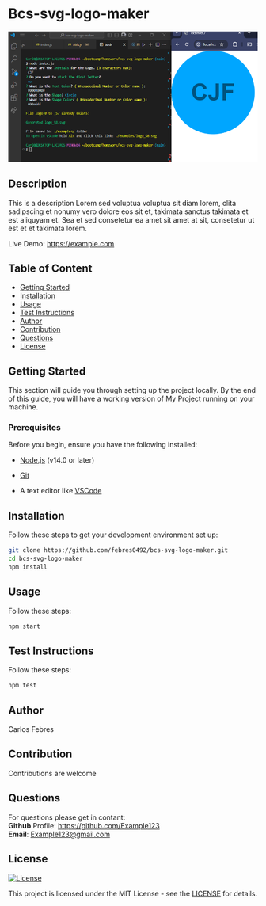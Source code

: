 # Bcs-svg-logo-maker

![screenshot](screenshot.png)

## Description

This is a description
Lorem sed voluptua voluptua sit diam lorem, clita sadipscing et nonumy vero dolore eos sit et, takimata sanctus takimata et est aliquyam et. Sea et sed consetetur ea amet sit amet at sit, consetetur ut est et et takimata lorem.

Live Demo: https://example.com


## Table of Content
- [Getting Started](#getting-started)
- [Installation](#installation)
- [Usage](#usage)
- [Test Instructions](#test-instructions)
- [Author](#author)
- [Contribution](#contribution)
- [Questions](#questions)
- [License](#license)



## Getting Started

This section will guide you through setting up the project locally. By the end of this guide, you will have a working version of My Project running on your machine.

### Prerequisites

Before you begin, ensure you have the following installed:

- [Node.js](https://nodejs.org/) (v14.0 or later)

- [Git](https://git-scm.com/)

- A text editor like [VSCode](https://code.visualstudio.com/)



## Installation
Follow these steps to get your development environment set up:
```bash
git clone https://github.com/febres0492/bcs-svg-logo-maker.git
cd bcs-svg-logo-maker
npm install
```


## Usage
Follow these steps:
```bash
npm start
```


## Test Instructions
Follow these steps:
```bash
npm test
```


## Author
Carlos Febres


## Contribution
Contributions are welcome


## Questions
For questions please get in contant:  
**Github** Profile: https://github.com/Example123  
**Email**: Example123@gmail.com


## License
[![License](https://img.shields.io/badge/MIT-yellow.svg)](https://opensource.org/licenses/MIT)

This project is licensed under the MIT License - see the [LICENSE](https://opensource.org/licenses/MIT) for details.